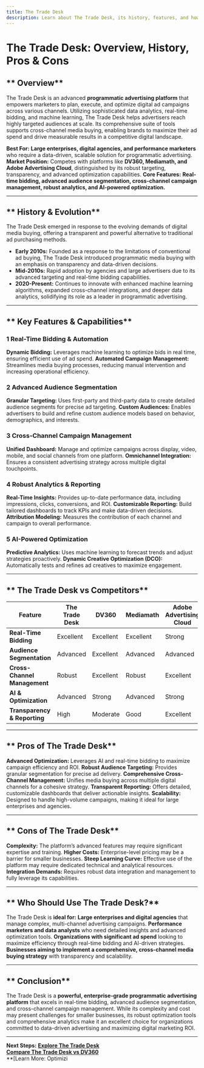 ```yaml
---
title: The Trade Desk
description: Learn about The Trade Desk, its history, features, and how it compares to other programmatic advertising platforms.
---
```


# **The Trade Desk: Overview, History, Pros & Cons**

## ** Overview**  
The Trade Desk is an advanced **programmatic advertising platform** that empowers marketers to plan, execute, and optimize digital ad campaigns across various channels. Utilizing sophisticated data analytics, real-time bidding, and machine learning, The Trade Desk helps advertisers reach highly targeted audiences at scale. Its comprehensive suite of tools supports cross-channel media buying, enabling brands to maximize their ad spend and drive measurable results in a competitive digital landscape.

 **Best For:** **Large enterprises, digital agencies, and performance marketers** who require a data-driven, scalable solution for programmatic advertising.
 **Market Position:** Competes with platforms like **DV360, Mediamath, and Adobe Advertising Cloud**, distinguished by its robust targeting, transparency, and advanced optimization capabilities.
 **Core Features:** **Real-time bidding, advanced audience segmentation, cross-channel campaign management, robust analytics, and AI-powered optimization.**

---

## ** History & Evolution**  
The Trade Desk emerged in response to the evolving demands of digital media buying, offering a transparent and powerful alternative to traditional ad purchasing methods.

- **Early 2010s:** Founded as a response to the limitations of conventional ad buying, The Trade Desk introduced programmatic media buying with an emphasis on transparency and data-driven decisions.
- **Mid-2010s:** Rapid adoption by agencies and large advertisers due to its advanced targeting and real-time bidding capabilities.
- **2020-Present:** Continues to innovate with enhanced machine learning algorithms, expanded cross-channel integrations, and deeper data analytics, solidifying its role as a leader in programmatic advertising.

---

## ** Key Features & Capabilities**

### **1 Real-Time Bidding & Automation**
 **Dynamic Bidding:** Leverages machine learning to optimize bids in real time, ensuring efficient use of ad spend.
 **Automated Campaign Management:** Streamlines media buying processes, reducing manual intervention and increasing operational efficiency.

### **2 Advanced Audience Segmentation**
 **Granular Targeting:** Uses first-party and third-party data to create detailed audience segments for precise ad targeting.
 **Custom Audiences:** Enables advertisers to build and refine custom audience models based on behavior, demographics, and interests.

### **3 Cross-Channel Campaign Management**
 **Unified Dashboard:** Manage and optimize campaigns across display, video, mobile, and social channels from one platform.
 **Omnichannel Integration:** Ensures a consistent advertising strategy across multiple digital touchpoints.

### **4 Robust Analytics & Reporting**
 **Real-Time Insights:** Provides up-to-date performance data, including impressions, clicks, conversions, and ROI.
 **Customizable Reporting:** Build tailored dashboards to track KPIs and make data-driven decisions.
 **Attribution Modeling:** Measures the contribution of each channel and campaign to overall performance.

### **5 AI-Powered Optimization**
 **Predictive Analytics:** Uses machine learning to forecast trends and adjust strategies proactively.
 **Dynamic Creative Optimization (DCO):** Automatically tests and refines ad creatives to maximize engagement.

---

## ** The Trade Desk vs Competitors**

| Feature                        | The Trade Desk      | DV360              | Mediamath         | Adobe Advertising Cloud |
|--------------------------------|---------------------|--------------------|-------------------|-------------------------|
| **Real-Time Bidding**          |  Excellent        |  Excellent       |  Excellent      |  Strong               |
| **Audience Segmentation**      |  Advanced         |  Excellent       |  Advanced       |  Advanced             |
| **Cross-Channel Management**   |  Robust           |  Excellent       |  Robust         |  Excellent            |
| **AI & Optimization**          |  Advanced         |  Strong          |  Advanced       |  Strong               |
| **Transparency & Reporting**   |  High             |  Moderate        |  Good           |  Excellent            |

---

## ** Pros of The Trade Desk**
 **Advanced Optimization:** Leverages AI and real-time bidding to maximize campaign efficiency and ROI.
 **Robust Audience Targeting:** Provides granular segmentation for precise ad delivery.
 **Comprehensive Cross-Channel Management:** Unifies media buying across multiple digital channels for a cohesive strategy.
 **Transparent Reporting:** Offers detailed, customizable dashboards that deliver actionable insights.
 **Scalability:** Designed to handle high-volume campaigns, making it ideal for large enterprises and agencies.

---

## ** Cons of The Trade Desk**
 **Complexity:** The platform’s advanced features may require significant expertise and training.
 **Higher Costs:** Enterprise-level pricing may be a barrier for smaller businesses.
 **Steep Learning Curve:** Effective use of the platform may require dedicated technical and analytical resources.
 **Integration Demands:** Requires robust data integration and management to fully leverage its capabilities.

---

## ** Who Should Use The Trade Desk?**
The Trade Desk is **ideal for:**
 **Large enterprises and digital agencies** that manage complex, multi-channel advertising campaigns.
 **Performance marketers and data analysts** who need detailed insights and advanced optimization tools.
 **Organizations with significant ad spend** looking to maximize efficiency through real-time bidding and AI-driven strategies.
 **Businesses aiming to implement a comprehensive, cross-channel media buying strategy** with transparency and scalability.

---

## ** Conclusion**
The Trade Desk is a **powerful, enterprise-grade programmatic advertising platform** that excels in real-time bidding, advanced audience segmentation, and cross-channel campaign management. While its complexity and cost may present challenges for smaller businesses, its robust optimization tools and comprehensive analytics make it an excellent choice for organizations committed to data-driven advertising and maximizing digital marketing ROI.

---

 **Next Steps:**
 **[Explore The Trade Desk](https://www.thetradedesk.com/)**  
 **[Compare The Trade Desk vs DV360](#)**  
 **[Learn More: Optimizi
